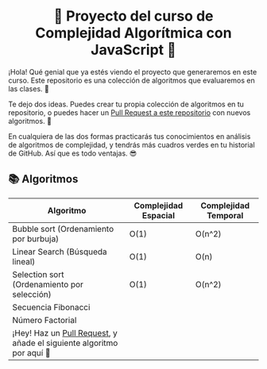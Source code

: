 <h1 align="center">🧬 Proyecto del curso de <br/><b>Complejidad Algorítmica con JavaScript</b> 💛</h1>

¡Hola! Qué genial que ya estés viendo el proyecto que generaremos en este curso. Este repositorio es una colección de algoritmos que evaluaremos en las clases. 💚

Te dejo dos ideas. Puedes crear tu propia colección de algoritmos en tu repositorio, o puedes hacer un [Pull Request a este repositorio](https://platzi.com/clases/1557-git-github/19957-utilizando-pull-requests-en-github/) con nuevos algoritmos. 🧬

En cualquiera de las dos formas practicarás tus conocimientos en análisis de algoritmos de complejidad, y tendrás más cuadros verdes en tu historial de GitHub. Así que es todo ventajas. 😎

## 📚 Algoritmos

| Algoritmo                                                                                                                             | Complejidad Espacial | Complejidad Temporal |
| ------------------------------------------------------------------------------------------------------------------------------------- | -------------------- | -------------------- |
| Bubble sort (Ordenamiento por burbuja)                                                                                                | O(1)                 | O(n^2)               |
| Linear Search (Búsqueda lineal)                                                                                                       | O(1)                 | O(n)                 |
| Selection sort (Ordenamiento por selección)                                                                                           | O(1)                 | O(n^2)               |
| Secuencia Fibonacci                                                                                                                   |                      |                      |
| Número Factorial                                                                                                                      |                      |                      |
| ¡Hey! Haz un [Pull Request](https://github.com/360macky/complejidad-algoritmica-js/pulls), y añade el siguiente algoritmo por aquí 💚 |
